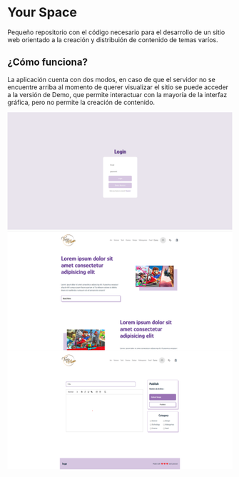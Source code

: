 # Your Space
Pequeño repositorio con el código necesario para el desarrollo de un sitio web orientado a la creación y distribuión de contenido de temas varíos.

## ¿Cómo funciona?
La aplicación cuenta con dos modos, en caso de que el servidor no se encuentre arriba al momento de querer visualizar el sitio se puede acceder a la versión de Demo, que permite interactuar con la mayoría de la interfaz gráfica, pero no permite la creación de contenido.

![Login](demoimg/login.png)
![Home](demoimg/homePage.png)
![Create Post](demoimg/createPost.png)



